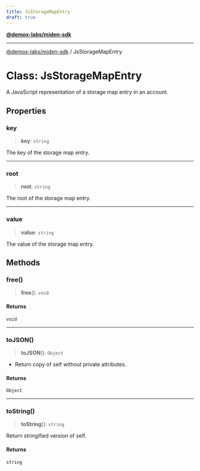 ```yaml
---
title: JsStorageMapEntry
draft: true
---
```


[**@demox-labs/miden-sdk**](../index)

***

[@demox-labs/miden-sdk](../index) / JsStorageMapEntry

# Class: JsStorageMapEntry

A JavaScript representation of a storage map entry in an account.

## Properties

### key

> **key**: `string`

The key of the storage map entry.

***

### root

> **root**: `string`

The root of the storage map entry.

***

### value

> **value**: `string`

The value of the storage map entry.

## Methods

### free()

> **free**(): `void`

#### Returns

`void`

***

### toJSON()

> **toJSON**(): `Object`

* Return copy of self without private attributes.

#### Returns

`Object`

***

### toString()

> **toString**(): `string`

Return stringified version of self.

#### Returns

`string`
